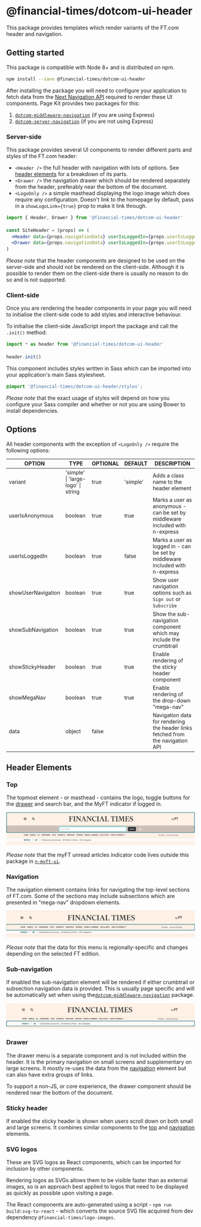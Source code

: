 # @financial-times/dotcom-ui-header

This package provides templates which render variants of the FT.com header and navigation.


## Getting started

This package is compatible with Node 8+ and is distributed on npm.

```bash
npm install --save @financial-times/dotcom-ui-header
```

After installing the package you will need to configure your application to fetch data from the [Next Navigation API] required to render these UI components. Page Kit provides two packages for this:

1. [`dotcom-middleware-navigation`] (if you are using Express)
2. [`dotcom-server-navigation`] (if you are not using Express)

[Next Navigation API]: http://github.com/Financial-Times/next-navigation-api
[`dotcom-middleware-navigation`]: ../dotcom-middleware-navigation/readme.md
[`dotcom-server-navigation`]: ../dotcom-server-navigation/readme.md

### Server-side

This package provides several UI components to render different parts and styles of the FT.com header:

- `<Header />` the full header with navigation with lots of options. See [header elements](#header-elements) for a breakdown of its parts.
- `<Drawer />` the navigation drawer which should be rendered separately from the header, preferably near the bottom of the document.
- `<LogoOnly />` a simple masthead displaying the logo image which does require any configuration. Doesn't link to the homepage by default, pass in a `showLogoLink={true}` prop to make it link through.


```jsx
import { Header, Drawer } from '@financial-times/dotcom-ui-header'

const SiteHeader = (props) => (
  <Header data={props.navigationData} userIsLoggedIn={props.userIsLoggedIn} />
  <Drawer data={props.navigationData} userIsLoggedIn={props.userIsLoggedIn} />
)
```

_Please note_ that the header components are designed to be used on the server-side and should not be rendered on the client-side. Although it is possible to render them on the client-side there is usually no reason to do so and is not supported.

### Client-side

Once you are rendering the header components in your page you will need to initialise the client-side code to add styles and interactive behaviour.

To initialise the client-side JavaScript import the package and call the `.init()` method:

```js
import * as header from '@financial-times/dotcom-ui-header'

header.init()
```

This component includes styles written in Sass which can be imported into your application's main Sass stylesheet.

```scss
@import '@financial-times/dotcom-ui-header/styles';
```

_Please note_ that the exact usage of styles will depend on how you configure your Sass compiler and whether or not you are using Bower to install dependencies.


## Options

All header components with the exception of `<LogoOnly />` require the following options:

| OPTION             | TYPE                               | OPTIONAL | DEFAULT  | DESCRIPTION                                                                    |
|--------------------|------------------------------------|----------|----------|--------------------------------------------------------------------------------|
| variant            | 'simple' \| 'large-logo' \| string | true     | 'simple' | Adds a class name to the header element
| userIsAnonymous    | boolean                            | true     | true     | Marks a user as anonymous - can be set by middleware included with n-express   |
| userIsLoggedIn     | boolean                            | true     | false    | Marks a user as logged in - can be set by middleware included with n-express   |
| showUserNavigation | boolean                            | true     | true     | Show user navigation options such as `Sign out` or `Subscribe`                 |
| showSubNavigation  | boolean                            | true     | true     | Show the sub-navigation component which may include the crumbtrail             |
| showStickyHeader   | boolean                            | true     | true     | Enable rendering of the sticky header component                            |
| showMegaNav        | boolean                            | true     | true     | Enable rendering of the drop-down "mega-nav"                            |
| data               | object                             | false    |          | Navigation data for rendering the header links fetched from the navigation API |


## Header Elements

### Top

The topmost element - or masthead - contains the logo, toggle buttons for the [drawer](#drawer) and search bar, and the MyFT indicator if logged in.

![Example header top element](./screenshots/header-top-search.png)

_Please note_ that the myFT unread articles indicator code lives outside this package in [`n-myft-ui`].

[`n-myft-ui`]: https://github.com/Financial-Times/n-myft-ui/blob/master/components/unread-articles-indicator/index.js#L55

### Navigation

The navigation element contains links for navigating the top-level sections of FT.com. Some of the sections may include subsections which are presented in "mega-nav" dropdown elements.

![Example header navigation element](./screenshots/header-navigation.png)

_Please note_ that the data for this menu is regionally-specific and changes depending on the selected FT edition.

### Sub-navigation

If enabled the sub-navigation element will be rendered if either crumbtrail or subsection navigation data is provided. This is usually page specific and will be automatically set when using the[`dotcom-middleware-navigation`] package.

![Example header subNavigation element](./screenshots/header-sub-navigation.png)

### Drawer

The drawer menu is a separate component and is not included within the header. It is the primary navigation on small screens and supplementary on large screens. It mostly re-uses the data from the [navigation](#navigation) element but can also have extra groups of links.

To support a non-JS, or core experience, the drawer component should be rendered near the bottom of the document.

### Sticky header

If enabled the sticky header is shown when users scroll down on both small and large screens. It combines similar components to the [top](#top) and [navigation](#navigation) elements.

### SVG logos

These are SVG logos as React components, which can be imported for inclusion by other components.

Rendering logos as SVGs allows them to be visible faster than as external images, so is an approach best applied to logos that need to be displayed as quickly as possible upon visiting a page.

The React components are auto-generated using a script - `npm run build:svg-to-react` - which converts the source SVG file acquired from dev dependency `@financial-times/logo-images`.
